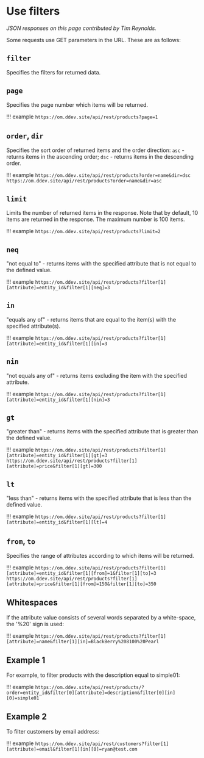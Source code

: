 # Use filters

_JSON responses on this page contributed by Tim Reynolds._

Some requests use GET parameters in the URL. These are as follows:

## `filter`

Specifies the filters for returned data.

## `page`

Specifies the page number which items will be returned.

!!! example
    ```
    https://om.ddev.site/api/rest/products?page=1
    ```
## `order`, `dir`

Specifies the sort order of returned items and the order direction: `asc` - returns items in the ascending order; `dsc` - returns items in the descending order.

!!! example
    ```
    https://om.ddev.site/api/rest/products?order=name&dir=dsc
    https://om.ddev.site/api/rest/products?order=name&dir=asc
    ```
## `limit`

Limits the number of returned items in the response. Note that by default, 10 items are returned in the response. The maximum number is 100 items.

!!! example
    ```
    https://om.ddev.site/api/rest/products?limit=2
    ```

## `neq`

"not equal to" - returns items with the specified attribute that is not equal to the defined value.

!!! example
    ```
    https://om.ddev.site/api/rest/products?filter[1][attribute]=entity_id&filter[1][neq]=3
    ```

## `in`

"equals any of" - returns items that are equal to the item(s) with the specified attribute(s).

!!! example
    ```
    https://om.ddev.site/api/rest/products?filter[1][attribute]=entity_id&filter[1][in]=3
    ```

## `nin`

"not equals any of" - returns items excluding the item with the specified attribute.

!!! example
    ```
    https://om.ddev.site/api/rest/products?filter[1][attribute]=entity_id&filter[1][nin]=3
    ```

## `gt`

"greater than" - returns items with the specified attribute that is greater than the defined value.

!!! example
    ```
    https://om.ddev.site/api/rest/products?filter[1][attribute]=entity_id&filter[1][gt]=3
    https://om.ddev.site/api/rest/products?filter[1][attribute]=price&filter[1][gt]=300
    ```

## `lt`

"less than" - returns items with the specified attribute that is less than the defined value.

!!! example
    ```
    https://om.ddev.site/api/rest/products?filter[1][attribute]=entity_id&filter[1][lt]=4
    ```

## `from`, `to`

Specifies the range of attributes according to which items will be returned.

!!! example
    ```
    https://om.ddev.site/api/rest/products?filter[1][attribute]=entity_id&filter[1][from]=1&filter[1][to]=3
    https://om.ddev.site/api/rest/products?filter[1][attribute]=price&filter[1][from]=150&filter[1][to]=350
    ```

## Whitespaces

If the attribute value consists of several words separated by a white-space, the '%20' sign is used:

!!! example
    ```
    https://om.ddev.site/api/rest/products?filter[1][attribute]=name&filter[1][in]=BlackBerry%208100%20Pearl
    ```

## Example 1

For example, to filter products with the description equal to simple01:

!!! example
    ```
    https://om.ddev.site/api/rest/products/?order=entity_id&filter[0][attribute]=description&filter[0][in][0]=simple01
    ```

## Example 2

To filter customers by email address:

!!! example
    ```
    https://om.ddev.site/api/rest/customers?filter[1][attribute]=email&filter[1][in][0]=ryan@test.com
    ```
